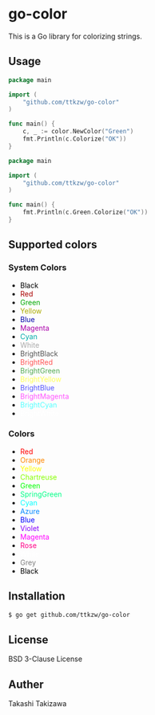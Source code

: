 # go-color

This is a Go library for colorizing strings.

## Usage

```go
package main

import (
	"github.com/ttkzw/go-color"
)

func main() {
    c, _ := color.NewColor("Green")
    fmt.Println(c.Colorize("OK"))
}
```

```go
package main

import (
	"github.com/ttkzw/go-color"
)

func main() {
    fmt.Println(c.Green.Colorize("OK"))
}
```

## Supported colors

### System Colors

- <span style="color:#000000;">Black</span>
- <span style="color:#AA0000;">Red</span>
- <span style="color:#00AA00;">Green</span>
- <span style="color:#AAAA00;">Yellow</span>
- <span style="color:#0000AA;">Blue</span>
- <span style="color:#AA00AA;">Magenta</span>
- <span style="color:#00AAAA;">Cyan</span>
- <span style="color:#AAAAAA;">White</span>
- <span style="color:#555555;">BrightBlack</span>
- <span style="color:#FF5555;">BrightRed</span>
- <span style="color:#55AA55;">BrightGreen</span>
- <span style="color:#FFFF55;">BrightYellow</span>
- <span style="color:#5555FF;">BrightBlue</span>
- <span style="color:#FF55FF;">BrightMagenta</span>
- <span style="color:#55FFFF;">BrightCyan</span>
- <span style="color:#FFFFFF;">BrightWhite</span>

### Colors

- <span style="color:#FF0000;">Red</span>
- <span style="color:#FF8700;">Orange</span>
- <span style="color:#FFFF00;">Yellow</span>
- <span style="color:#87FF00;">Chartreuse</span>
- <span style="color:#00FF00;">Green</span>
- <span style="color:#00FF87;">SpringGreen</span>
- <span style="color:#00FFFF;">Cyan</span>
- <span style="color:#0087FF;">Azure</span>
- <span style="color:#0000FF;">Blue</span>
- <span style="color:#8700FF;">Violet</span>
- <span style="color:#FF00FF;">Magenta</span>
- <span style="color:#FF0087;">Rose</span>
- <span style="color:#FFFFFF;">White</span>
- <span style="color:#808080;">Grey</span>
- <span style="color:#000000;">Black</span>

## Installation

```sh
$ go get github.com/ttkzw/go-color
```


## License

BSD 3-Clause License

## Auther

Takashi Takizawa
